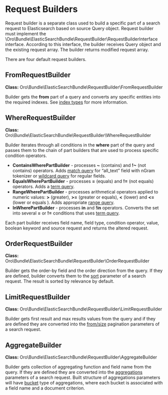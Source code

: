 <a id="bundle-docs-platform-elastic-search-bundle-builders"></a>

# Request Builders

Request builder is a separate class used to build a specific part of a search request to Elasticsearch based on source Query object. Request builder must implement the
\\Oro\\Bundle\\ElasticSearchBundle\\RequestBuilder\\RequestBuilderInterface interface. According to this interface, the builder receives Query object and the existing request array. The builder returns modified request array.

There are four default request builders.

## FromRequestBuilder

**Class:** Oro\\Bundle\\ElasticSearchBundle\\RequestBuilder\\FromRequestBuilder

Builder gets the **from** part of a query and converts any specific entities into the required indexes. See <a href="https://www.elastic.co/guide/en/elasticsearch/reference/6.x/search-search.html" target="_blank">index types</a> for more information.

## WhereRequestBuilder

**Class:** Oro\\Bundle\\ElasticSearchBundle\\RequestBuilder\\WhereRequestBuilder

Builder iterates through all conditions in the **where** part of the query and passes them to the chain of part builders that are used to process specific condition operators.

- **ContainsWherePartBuilder** - processes **~** (contains) and **!~** (not contains) operators. Adds <a href="https://www.elastic.co/guide/en/elasticsearch/reference/6.x/query-dsl-match-query.html" target="_blank">match query</a> for “all_text” field with nGram tokenizer or <a href="https://www.elastic.co/guide/en/elasticsearch/reference/6.x/query-dsl-wildcard-query.html" target="_blank">wildcard query</a> for regular fields.
- **EqualsWherePartBuilder** - processes **=** (equals) and **!=** (not equals) operators. Adds a <a href="https://www.elastic.co/guide/en/elasticsearch/reference/6.x/query-dsl-term-query.html" target="_blank">term query</a>.
- **RangeWherePartBuilder** - processes arithmetical operators applied to numeric values: **>** (greater), **>=** (greater or equals), **<** (lower) and **<=** (lower or equals ). Adds appropriate <a href="https://www.elastic.co/guide/en/elasticsearch/reference/6.x/query-dsl-range-query.html" target="_blank">range query</a>.
- **InWherePartBuilder** - processes **in** and **!in** operators. Converts the set into several **=** or **!=** conditions that uses <a href="https://www.elastic.co/guide/en/elasticsearch/reference/6.x/query-dsl-term-query.html" target="_blank">term query</a>.

Each part builder receives field name, field type, condition operator, value, boolean keyword and source request and returns the altered request.

## OrderRequestBuilder

**Class:** Oro\\Bundle\\ElasticSearchBundle\\RequestBuilder\\OrderRequestBuilder

Builder gets the order-by field and the order direction from the query. If they are defined, builder converts them to the <a href="https://www.elastic.co/guide/en/elasticsearch/reference/6.x/search-request-sort.html" target="_blank">sort</a> parameter of a search request.
The result is sorted by relevance by default.

## LimitRequestBuilder

**Class:** Oro\\Bundle\\ElasticSearchBundle\\RequestBuilder\\LimitRequestBuilder

Builder gets first result and max results values from the query and if they are defined they are converted into the <a href="https://www.elastic.co/guide/en/elasticsearch/reference/6.x/search-request-from-size.html" target="_blank">from/size</a> pagination parameters of a search request.

## AggregateBuilder

**Class:** Oro\\Bundle\\ElasticSearchBundle\\RequestBuilder\\AggregateBuilder

Builder gets collection of aggregating function and field name from the query. If they are defined they are converted into the <a href="https://www.elastic.co/guide/en/elasticsearch/reference/6.x/search-aggregations.html" target="_blank">aggregations</a> parameters of a search request.
Built structure of aggregations parameters will have <a href="https://www.elastic.co/guide/en/elasticsearch/reference/6.x/search-aggregations-bucket.html" target="_blank">bucket</a> type of aggregations, where each bucket is associated with a field name and a document criterion.

<!-- Frontend -->
